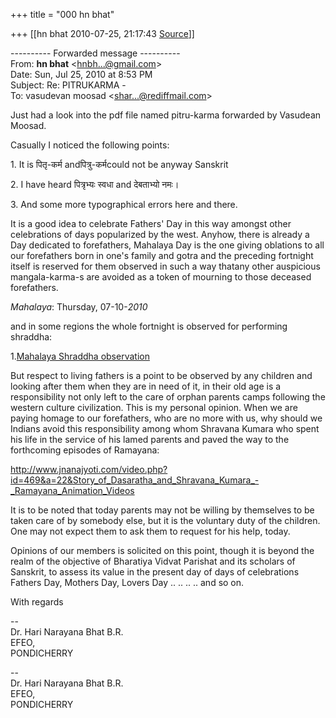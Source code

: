+++
title = "000 hn bhat"

+++
[[hn bhat	2010-07-25, 21:17:43 [Source](https://groups.google.com/g/bvparishat/c/m3VDgx8x570)]]



  
  

---------- Forwarded message ----------  
From: **hn bhat** \<[hnbh...@gmail.com]()\>  
Date: Sun, Jul 25, 2010 at 8:53 PM  
Subject: Re: PITRUKARMA -  
To: vasudevan moosad \<[shar...@rediffmail.com]()\>  
  
Just had a look into the pdf file named pitru-karma forwarded by Vasudean Moosad.

  

Casually I noticed the following points:

  

1\. It is पितृ-कर्म andपित्रु-कर्मcould not be anyway Sanskrit

2\. I have heard पित्रृभ्यः स्वधा and देबताभ्यो नमः।

3\. And some more typographical errors here and there.

  

It is a good idea to celebrate Fathers' Day in this way amongst other celebrations of days popularized by the west. Anyhow, there is already a Day dedicated to forefathers, Mahalaya Day is the one giving oblations to all our forefathers born in one's family and gotra and the preceding fortnight itself is reserved for them observed in such a way thatany other auspicious mangala-karma-s are avoided as a token of mourning to those deceased forefathers.

  

*Mahalaya*: Thursday, 07-10-*2010*

  

and in some regions the whole fortnight is observed for performing shraddha:

  

1.[Mahalaya Shraddha observation](http://www.hindu-blog.com/2009/12/shradh-dates-2010-mahalaya-pitru-paksha.html?utm_source=feedburner&utm_medium=feed&utm_campaign=Feed:+hindublog+(Hindu+blog))  

  

But respect to living fathers is a point to be observed by any children and looking after them when they are in need of it, in their old age is a responsibility not only left to the care of orphan parents camps following the western culture civilization. This is my personal opinion. When we are paying homage to our forefathers, who are no more with us, why should we Indians avoid this responsibility among whom Shravana Kumara who spent his life in the service of his lamed parents and paved the way to the forthcoming episodes of Ramayana:

  

<http://www.jnanajyoti.com/video.php?id=469&a=22&Story_of_Dasaratha_and_Shravana_Kumara_-_Ramayana_Animation_Videos>

  

It is to be noted that today parents may not be willing by themselves to be taken care of by somebody else, but it is the voluntary duty of the children. One may not expect them to ask them to request for his help, today.

  

Opinions of our members is solicited on this point, though it is beyond the realm of the objective of Bharatiya Vidvat Parishat and its scholars of Sanskrit, to assess its value in the present day of days of celebrations Fathers Day, Mothers Day, Lovers Day .. .. .. .. and so on.

  

With regards

  

--  
Dr. Hari Narayana Bhat B.R.  
EFEO,  
PONDICHERRY  

  
  
  
--  
Dr. Hari Narayana Bhat B.R.  
EFEO,  
PONDICHERRY  


